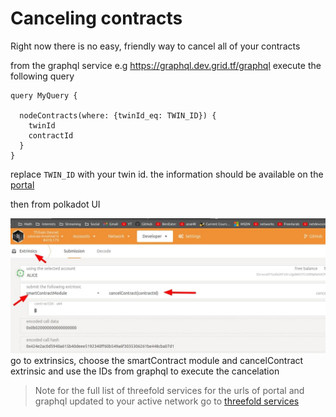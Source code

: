 # Canceling contracts

Right now there is no easy, friendly way to cancel all of your contracts

from the graphql service e.g https://graphql.dev.grid.tf/graphql execute the following query


```
query MyQuery {

  nodeContracts(where: {twinId_eq: TWIN_ID}) {
    twinId
    contractId
  }
}

```

replace `TWIN_ID` with your twin id. the information should be available on the [portal](tfchain_portal_home) 

then from polkadot UI

![](img/polka_web_cancel_contracts.jpg)
go to extrinsics, choose the smartContract module and cancelContract extrinsic and use the IDs from graphql to execute the cancelation 

> Note for the full list of threefold services for the urls of portal and graphql updated to your active network go to [threefold services](manual3_tfservices)